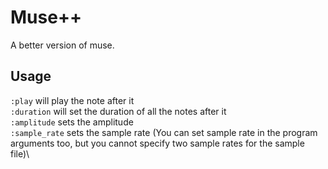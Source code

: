 # Muse++

A better version of muse.

## Usage

`:play` will play the note after it\
`:duration` will set the duration of all the notes after it\
`:amplitude` sets the amplitude\
`:sample_rate` sets the sample rate (You can set sample rate in the program arguments too, but you cannot specify two sample rates for the sample file)\
